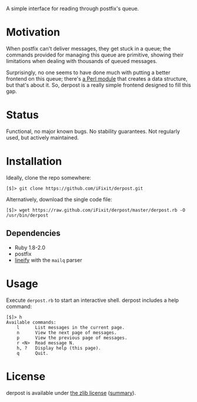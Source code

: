 A simple interface for reading through postfix's queue.

# Motivation

When postfix can't deliver messages, they get stuck in a queue; the commands
provided for managing this queue are primitive, showing their limitations when
dealing with thousands of queued messages.

Surprisingly, no one seems to have done much with putting a better frontend on
this queue; there's [a Perl module] that creates a data structure, but that's
about it.  So, derpost is a really simple frontend designed to fill this gap.

[a Perl module]: http://search.cpan.org/~rjbs/Postfix-Parse-Mailq-1.001/lib/Postfix/Parse/Mailq.pm

# Status

Functional, no major known bugs.  No stability guarantees.  Not regularly used,
but actively maintained.

# Installation

Ideally, clone the repo somewhere:

    [$]> git clone https://github.com/iFixit/derpost.git

Alternatively, download the single code file:

    [$]> wget https://raw.github.com/iFixit/derpost/master/derpost.rb -O /usr/bin/derpost

## Dependencies

* Ruby 1.8-2.0
* postfix
* [lineify] with the `mailq` parser

[lineify]: https://github.com/xiongchiamiov/lineify

# Usage

Execute `derpost.rb` to start an interactive shell.  derpost includes a help
command:

    [$]> h
    Available commands:
        l      List messages in the current page.
        n      View the next page of messages.
        p      View the previous page of messages.
        r <N>  Read message N.
        h, ?   Display help (this page).
        q      Quit.

# License

derpost is available under [the zlib license] ([summary]).

[the zlib license]: http://opensource.org/licenses/Zlib
[summary]: http://www.tldrlegal.com/license/zlib-libpng-license-(zlib)


